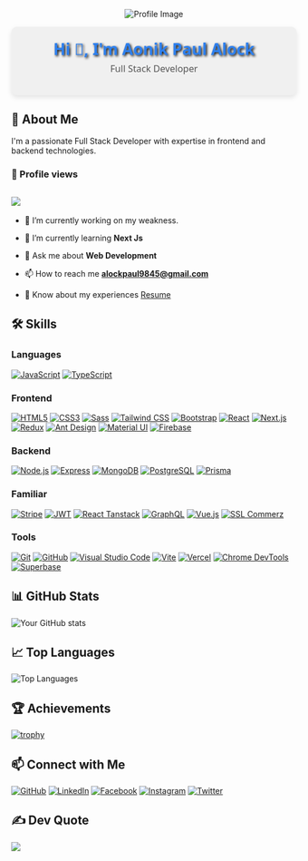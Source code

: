 <!-- Image -->
<p align="center">
  <img src="https://i.ibb.co/3m2K8Cw/1654670711740.jpg" alt="Profile Image">
</p>

<!-- Fancy Title Container -->
<div align="center" style="background-color: #f0f0f0; border-radius: 10px; box-shadow: 0 4px 8px rgba(0, 0, 0, 0.1); padding: 20px;">
  <h1 style="font-family: 'Segoe UI', Tahoma, Geneva, Verdana, sans-serif; font-weight: bold; color: #2F80ED; text-shadow: 2px 2px 4px #000000; margin: 0;">
    Hi 👋, I'm Aonik Paul Alock
  </h1>
  <h3 style="font-family: 'Segoe UI', Tahoma, Geneva, Verdana, sans-serif; font-weight: normal; color: #555; margin-top: 5px;">
    Full Stack Developer
  </h3>
</div>

## 🚀 About Me

I'm a passionate Full Stack Developer with expertise in frontend and backend technologies.


### 👀 Profile views
[![](https://visitcount.itsvg.in/api?id=aonikpaulalock&icon=1&color=0)](https://visitcount.itsvg.in)
--
- 🔭 I’m currently working on my weakness.

- 🌱 I’m currently learning **Next Js**

- 💬 Ask me about **Web Development**

- 📫 How to reach me **alockpaul9845@gmail.com**

- 📄 Know about my experiences [Resume](https://drive.google.com/file/d/16gF5wUT1y-0f1K1P3-tGTgJmCUiULBy1/view?usp=sharing)


## 🛠 Skills

### Languages
[![JavaScript](https://img.shields.io/badge/-JavaScript-05122A?style=for-the-badge&logo=javascript)](https://developer.mozilla.org/en-US/docs/Web/JavaScript)
[![TypeScript](https://img.shields.io/badge/-TypeScript-05122A?style=for-the-badge&logo=typescript)](https://www.typescriptlang.org/)

### Frontend
[![HTML5](https://img.shields.io/badge/-HTML5-333?style=for-the-badge&logo=html5&logoColor=white)](https://www.w3schools.com/html/)
[![CSS3](https://img.shields.io/badge/-CSS3-1572B6?style=for-the-badge&logo=css3&logoColor=white)](https://www.w3schools.com/css/default.asp)
[![Sass](https://img.shields.io/badge/-Sass-CC6699?style=for-the-badge&logo=sass&logoColor=white)](https://www.w3schools.com/sass/)
[![Tailwind CSS](https://img.shields.io/badge/-Tailwind_CSS-38B2AC?style=for-the-badge&logo=tailwind-css&logoColor=white)](https://tailwindcss.com/)
[![Bootstrap](https://img.shields.io/badge/-Bootstrap-563D7C?style=for-the-badge&logo=bootstrap&logoColor=white)](https://getbootstrap.com/)
[![React](https://img.shields.io/badge/-React-61DAFB?style=for-the-badge&logo=react&logoColor=white)](https://react.dev/)
[![Next.js](https://img.shields.io/badge/-Next.js-000000?style=for-the-badge&logo=next.js&logoColor=white)](https://nextjs.org/)
[![Redux](https://img.shields.io/badge/-Redux-764ABC?style=for-the-badge&logo=redux&logoColor=white)](https://redux.js.org/)
[![Ant Design](https://img.shields.io/badge/-Ant_Design-0170FE?style=for-the-badge&logo=ant-design&logoColor=white)](https://ant.design/)
[![Material UI](https://img.shields.io/badge/-Material_UI-0081CB?style=for-the-badge&logo=material-ui&logoColor=white)](https://mui.com/)
[![Firebase](https://img.shields.io/badge/-Firebase-FFCA28?style=for-the-badge&logo=firebase&logoColor=black)](https://firebase.google.com/)

### Backend
[![Node.js](https://img.shields.io/badge/-Node.js-339933?style=for-the-badge&logo=node.js&logoColor=white)](https://nodejs.org/docs/latest/api/)
[![Express](https://img.shields.io/badge/-Express-000000?style=for-the-badge&logo=express&logoColor=white)](https://expressjs.com/)
[![MongoDB](https://img.shields.io/badge/-MongoDB-47A248?style=for-the-badge&logo=mongodb&logoColor=white)](https://cloud.mongodb.com/v2/626b62e7de0ac06fb24151e1#/overview)
[![PostgreSQL](https://img.shields.io/badge/-PostgreSQL-336791?style=for-the-badge&logo=postgresql&logoColor=white)](https://www.postgresql.org/)
[![Prisma](https://img.shields.io/badge/-Prisma-2D3748?style=for-the-badge&logo=prisma&logoColor=white)](https://www.prisma.io/)


### Familiar
[![Stripe](https://img.shields.io/badge/-Stripe-008CDD?style=for-the-badge&logo=stripe&logoColor=white)](https://docs.stripe.com/stripe-js/react)
[![JWT](https://img.shields.io/badge/-JWT-000000?style=for-the-badge&logo=jsonwebtokens)](https://jwt.io/)
[![React Tanstack](https://img.shields.io/badge/-React_Query-FF4154?style=for-the-badge&logo=react-query&logoColor=white)](https://tanstack.com/query/v3)
[![GraphQL](https://img.shields.io/badge/-GraphQL-E10098?style=for-the-badge&logo=graphql&logoColor=white)](https://graphql.org/)
[![Vue.js](https://img.shields.io/badge/-Vue.js-4FC08D?style=for-the-badge&logo=vue.js&logoColor=white)](https://vuejs.org/)
[![SSL Commerz](https://img.shields.io/badge/-SSL_Commerz-FFD700?style=for-the-badge&logo=sslcommerz&logoColor=black)](https://www.sslcommerz.com/)

### Tools
[![Git](https://img.shields.io/badge/-Git-05122A?style=for-the-badge&logo=git)](https://github.com/)
[![GitHub](https://img.shields.io/badge/-GitHub-05122A?style=for-the-badge&logo=github)](https://github.com/)
[![Visual Studio Code](https://img.shields.io/badge/-Visual_Studio_Code-05122A?style=for-the-badge&logo=visual-studio-code)](https://code.visualstudio.com/)
[![Vite](https://img.shields.io/badge/-Vite-646CFF?style=for-the-badge&logo=vite&logoColor=white)](https://vitejs.dev/)
[![Vercel](https://img.shields.io/badge/-Vercel-000000?style=for-the-badge&logo=vercel&logoColor=white)](https://vercel.com/)
[![Chrome DevTools](https://img.shields.io/badge/-Chrome_DevTools-4FC08D?style=for-the-badge&logo=google-chrome&logoColor=white)](https://developer.chrome.com/docs/devtools)
[![Superbase](https://img.shields.io/badge/-Superbase-0044FF?style=for-the-badge&logo=superbase&logoColor=white)]([https://superbase.io/](https://supabase.com/))

## 📊 GitHub Stats

![Your GitHub stats](https://github-readme-stats.vercel.app/api?username=aonikpaulalock&show_icons=true&theme=dark)

## 📈 Top Languages

![Top Languages](https://github-readme-stats.vercel.app/api/top-langs/?username=aonikpaulalock&layout=compact&theme=dark)

## 🏆 Achievements

[![trophy](https://github-profile-trophy.vercel.app/?username=aonikpaulalock&theme=onedark)](https://github.com/ryo-ma/github-profile-trophy)

## 📫 Connect with Me

[![GitHub](https://img.shields.io/badge/-GitHub-05122A?style=for-the-badge&logo=github&logoColor=white)](https://github.com/aonikpaulalock)
[![LinkedIn](https://img.shields.io/badge/-LinkedIn-05122A?style=for-the-badge&logo=linkedin&logoColor=white)](https://linkedin.com/in/https://www.linkedin.com/in/aonik-paul-alock-353b78229/)
[![Facebook](https://img.shields.io/badge/-Facebook-05122A?style=for-the-badge&logo=facebook&logoColor=white)](https://facebook.com/https://www.facebook.com/aonikpaul.sourob/)
[![Instagram](https://img.shields.io/badge/-Instagram-05122A?style=for-the-badge&logo=instagram&logoColor=white)](https://www.instagram.com/aonik_paul_alock/)
[![Twitter](https://img.shields.io/badge/-Twitter-05122A?style=for-the-badge&logo=twitter&logoColor=white)](https://twitter.com/https://twitter.com/PaulAonik)

## ✍️ Dev Quote
![](https://quotes-github-readme.vercel.app/api?type=horizontal&theme=radical)








